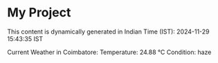 # My Project

This content is dynamically generated in Indian Time (IST): 2024-11-29 15:43:35 IST


Current Weather in Coimbatore:
Temperature: 24.88 °C
Condition: haze
